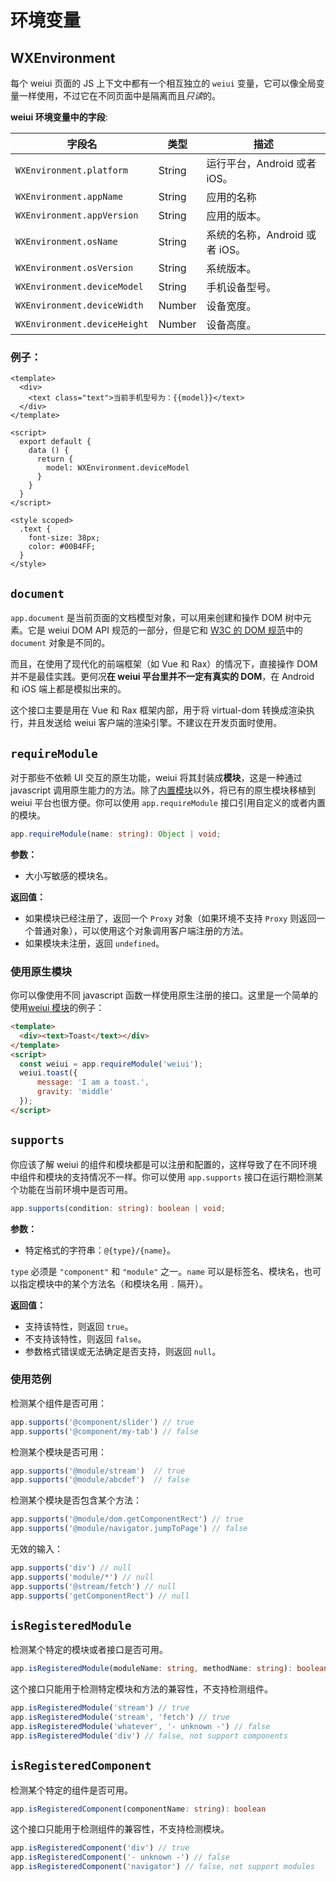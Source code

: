 # 环境变量

## WXEnvironment

每个 weiui 页面的 JS 上下文中都有一个相互独立的 `weiui` 变量，它可以像全局变量一样使用，不过它在不同页面中是隔离而且*只读*的。

**weiui 环境变量中的字段**:

| 字段名          | 类型    | 描述 |
| -------------- | ------ | ----------- |
| `WXEnvironment.platform`     | String | 运行平台，Android 或者 iOS。 |
| `WXEnvironment.appName`      | String | 应用的名称 |
| `WXEnvironment.appVersion`   | String | 应用的版本。 |
| `WXEnvironment.osName`       | String | 系统的名称，Android 或者 iOS。 |
| `WXEnvironment.osVersion`    | String | 系统版本。 |
| `WXEnvironment.deviceModel`  | String | 手机设备型号。 |
| `WXEnvironment.deviceWidth`  | Number | 设备宽度。 |
| `WXEnvironment.deviceHeight` | Number | 设备高度。 |

### 例子：
```vue
<template>
  <div>
    <text class="text">当前手机型号为：{{model}}</text>
  </div>
</template>

<script>
  export default {
    data () {
      return {
        model: WXEnvironment.deviceModel
      }
    }
  }
</script>

<style scoped>
  .text {
    font-size: 38px;
    color: #00B4FF;
  }
</style>
```

## `document`

`app.document` 是当前页面的文档模型对象，可以用来创建和操作 DOM 树中元素。它是 weiui DOM API 规范的一部分，但是它和 [W3C 的 DOM 规范](https://www.w3.org/DOM/)中的 `document` 对象是不同的。

而且，在使用了现代化的前端框架（如 Vue 和 Rax）的情况下，直接操作 DOM 并不是最佳实践。更何况**在 weiui 平台里并不一定有真实的 DOM**，在 Android 和 iOS 端上都是模拟出来的。

这个接口主要是用在 Vue 和 Rax 框架内部，用于将 virtual-dom 转换成渲染执行，并且发送给 weiui 客户端的渲染引擎。不建议在开发页面时使用。

## `requireModule`

对于那些不依赖 UI 交互的原生功能，weiui 将其封装成**模块**，这是一种通过 javascript 调用原生能力的方法。除了[内置模块](../modules/adDialog.html)以外，将已有的原生模块移植到 weiui 平台也很方便。你可以使用 `app.requireModule` 接口引用自定义的或者内置的模块。

```typescript
app.requireModule(name: string): Object | void;
```

**参数：**

+ 大小写敏感的模块名。

**返回值：**

+ 如果模块已经注册了，返回一个 `Proxy` 对象（如果环境不支持 `Proxy` 则返回一个普通对象），可以使用这个对象调用客户端注册的方法。
+ 如果模块未注册，返回 `undefined`。

### 使用原生模块

你可以像使用不同 javascript 函数一样使用原生注册的接口。这里是一个简单的使用[weiui 模块](../module/toast.html)的例子：

```html
<template>
  <div><text>Toast</text></div>
</template>
<script>
  const weiui = app.requireModule('weiui');
  weiui.toast({
      message: 'I am a toast.',
      gravity: 'middle'
  });
</script>
```

## `supports`

你应该了解 weiui 的组件和模块都是可以注册和配置的，这样导致了在不同环境中组件和模块的支持情况不一样。你可以使用 `app.supports` 接口在运行期检测某个功能在当前环境中是否可用。

```typescript
app.supports(condition: string): boolean | void;
```

**参数：**

+ 特定格式的字符串：`@{type}/{name}`。

`type` 必须是 `"component"` 和 `"module"` 之一。`name` 可以是标签名、模块名，也可以指定模块中的某个方法名（和模块名用 `.` 隔开）。

**返回值：**

+ 支持该特性，则返回 `true`。
+ 不支持该特性，则返回 `false`。
+ 参数格式错误或无法确定是否支持，则返回 `null`。

### 使用范例

检测某个组件是否可用：

```js
app.supports('@component/slider') // true
app.supports('@component/my-tab') // false
```

检测某个模块是否可用：

```js
app.supports('@module/stream')  // true
app.supports('@module/abcdef')  // false
```

检测某个模块是否包含某个方法：

```js
app.supports('@module/dom.getComponentRect') // true
app.supports('@module/navigator.jumpToPage') // false
```

无效的输入：

```js
app.supports('div') // null
app.supports('module/*') // null
app.supports('@stream/fetch') // null
app.supports('getComponentRect') // null
```

## `isRegisteredModule`

检测某个特定的模块或者接口是否可用。

```typescript
app.isRegisteredModule(moduleName: string, methodName: string): boolean
```

这个接口只能用于检测特定模块和方法的兼容性，不支持检测组件。

```js
app.isRegisteredModule('stream') // true
app.isRegisteredModule('stream', 'fetch') // true
app.isRegisteredModule('whatever', '- unknown -') // false
app.isRegisteredModule('div') // false, not support components
```

## `isRegisteredComponent`

检测某个特定的组件是否可用。

```typescript
app.isRegisteredComponent(componentName: string): boolean
```

这个接口只能用于检测组件的兼容性，不支持检测模块。

```js
app.isRegisteredComponent('div') // true
app.isRegisteredComponent('- unknown -') // false
app.isRegisteredComponent('navigator') // false, not support modules
